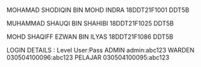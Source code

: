 MOHAMAD SHODIQIN BIN MOHD INDRA
18DDT21F1001
DDT5B

MUHAMMAD SHAUQI BIN SHAHIBI
18DDT21F1025
DDT5B

MOHD SHAQIFF EZWAN BIN ILYAS
18DDT21F1086
DDT5B

LOGIN  DETAILS :
Level   User:Pass
ADMIN   admin:abc123
WARDEN  030504100096:abc123
PELAJAR 030504100095:abc123
